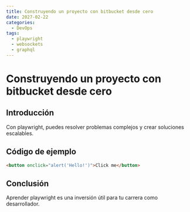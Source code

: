 ```yaml
---
title: Construyendo un proyecto con bitbucket desde cero
date: 2027-02-22
categories:
  - DevOps
tags:
  - playwright
  - websockets
  - graphql
---
```


# Construyendo un proyecto con bitbucket desde cero

## Introducción

Con playwright, puedes resolver problemas complejos y crear soluciones escalables.

## Código de ejemplo

```html
<button onclick="alert('Hello!')">Click me</button>
```

## Conclusión

Aprender playwright es una inversión útil para tu carrera como desarrollador.